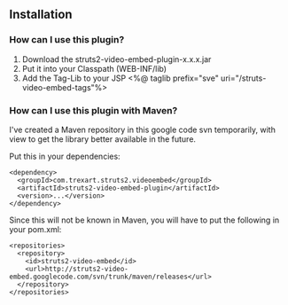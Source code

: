 

## Installation ##

### How can I use this plugin? ###

  1. Download the struts2-video-embed-plugin-x.x.x.jar
  1. Put it into your Classpath (WEB-INF/lib)
  1. Add the Tag-Lib to your JSP <%@ taglib prefix="sve" uri="/struts-video-embed-tags"%>

### How can I use this plugin with Maven? ###

I've created a Maven repository in this google code svn temporarily, with view to get the library better available in the future.

Put this in your dependencies:

```
<dependency>
  <groupId>com.trexart.struts2.videoembed</groupId>
  <artifactId>struts2-video-embed-plugin</artifactId>
  <version>...</version>
</dependency>
```

Since this will not be known in Maven, you will have to put the following in your pom.xml:

```
<repositories>
  <repository>
    <id>struts2-video-embed</id>
    <url>http://struts2-video-embed.googlecode.com/svn/trunk/maven/releases</url>
  </repository>
</repositories>
```